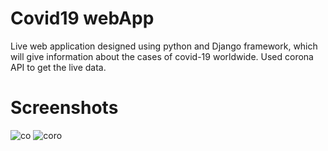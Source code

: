 # Covid19 webApp

Live web application designed using python and Django framework, which will give information about the cases of covid-19 worldwide.
Used corona API to get the live data.

# Screenshots

![co](https://user-images.githubusercontent.com/62210475/122680238-e269f480-d20b-11eb-8276-d4f7d62d57b8.PNG)
![coro](https://user-images.githubusercontent.com/62210475/122680264-ef86e380-d20b-11eb-9166-ad9e631a0a4c.PNG)


